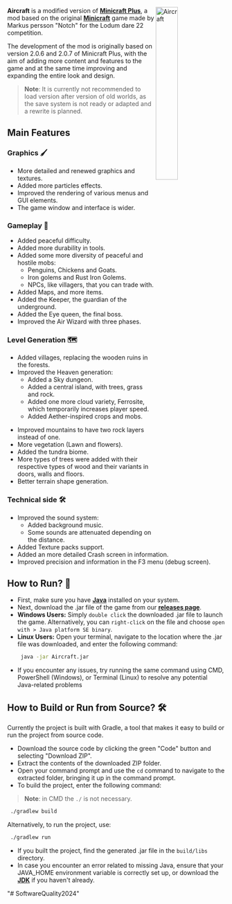  <!-- Logo -->
<img 
     align="right"
     width="32%"
     src="https://github.com/TheBigEye/Aircraft/assets/63316583/67eda91f-fbec-4595-bd11-ab3090ed6e5f"
     title="Aircraft"
/>

**Aircraft** is a modified version of [**Minicraft Plus**](https://github.com/chrisj42/minicraft-plus-revived), a mod based on the original [**Minicraft**](https://minicraft.fandom.com/wiki/Minicraft) game made by Markus persson "Notch" for the Lodum dare 22 competition. 

The development of the mod is originally based on version 2.0.6 and 2.0.7 of Minicraft Plus, with the aim of adding more content and features to the game and at the same time improving and expanding the entire look and design.

> **Note**: It is currently not recommended to load version after version of old worlds, as the save system is not ready or adapted and a rewrite is planned.

## Main Features
### Graphics 🖌️
+ More detailed and renewed graphics and textures.
+ Added more particles effects.
+ Improved the rendering of various menus and GUI elements.
+ The game window and interface is wider.

### Gameplay 👾
* Added peaceful difficulty.
* Added more durability in tools.
* Added some more diversity of peaceful and hostile mobs:
    * Penguins, Chickens and Goats.
    * Iron golems and Rust Iron Golems.
    * NPCs, like villagers, that you can trade with.
* Added Maps, and more items.
* Added the Keeper, the guardian of the underground.
* Added the Eye queen, the final boss.
* Improved the Air Wizard with three phases.

### Level Generation 🗺️
- Added villages, replacing the wooden ruins in the forests.
- Improved the Heaven generation:
    - Added a Sky dungeon.
    - Added a central island, with trees, grass and rock.
    - Added one more cloud variety, Ferrosite, which temporarily increases player speed.
    - Added Aether-inspired crops and mobs.
* Improved mountains to have two rock layers instead of one.
* More vegetation (Lawn and flowers).
* Added the tundra biome.
* More types of trees were added with their respective types of wood and their variants in doors, walls and floors.
* Better terrain shape generation.

### Technical side 🛠️
* Improved the sound system:
    * Added background music.
    * Some sounds are attenuated depending on the distance.
* Added Texture packs support.
* Added an more detailed Crash screen in information.
* Improved precision and information in the F3 menu (debug screen).

## How to Run? 🚀
- First, make sure you have [**Java**](https://java.com/en/download/) installed on your system.
- Next, download the .jar file of the game from our [**releases page**](https://github.com/TheBigEye/Aircraft/releases).
- **Windows Users:** Simply `double click` the downloaded .jar file to launch the game. Alternatively, you can `right-click` on the file and choose `open with > Java platform SE binary`.
- **Linux Users:** Open your terminal, navigate to the location where the .jar file was downloaded, and enter the following command:
   ```sh
    java -jar Aircraft.jar
   ```
- If you encounter any issues, try running the same command using CMD, PowerShell (Windows), or Terminal (Linux) to resolve any potential Java-related problems

## How to Build or Run from Source? 🛠️
Currently the project is built with Gradle, a tool that makes it easy to build or run the project from source code.

- Download the source code by clicking the green "Code" button and selecting "Download ZIP".
- Extract the contents of the downloaded ZIP folder.
- Open your command prompt and use the `cd` command to navigate to the extracted folder, bringing it up in the command prompt.
- To build the project, enter the following command:
> **Note**: in CMD the `./` is not necessary.
   ```sh
    ./gradlew build
   ```
   Alternatively, to run the project, use:
   ```sh
    ./gradlew run
   ```

- If you built the project, find the generated .jar file in the `build/libs` directory.
- In case you encounter an error related to missing Java, ensure that your JAVA_HOME environment variable is correctly set up, or download the [**JDK**](https://www.oracle.com/java/technologies/downloads/) if you haven't already.

<!-- -------------------------------------------------------------------------- Credits ------------------------------------------------------------------------------>
<!-- Header and footer svgs --- kyechan99/capsule-render -->
<!-- Views counter --- antonkomarev/github-profile-views-counter -->
<!-- ---------------------------------------------------------------------------- END -------------------------------------------------------------------------------->
"# SoftwareQuality2024" 
